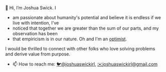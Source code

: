 👋 Hi, I’m Joshua Swick. I
- am passionate about humanity's potential and believe it is endless if we live with intention, I've
- noticed that together we are greater than the sum of our parts, and my observation has been 
- that empiricism is in our nature. Oh and I'm an [optimist](https://www.urbandictionary.com/define.php?term=optomist).

I would be thrilled to connect with other folks who love solving problems and derive value from purpose.
- 📫 How to reach me: [🐦@joshuaswickirl](https://twitter.com/intent/tweet?text=Hi%20%40joshuaswickirl%20!%20%F0%9F%90%A7%20), [✉️joshuaswickirl@gmail.com](mailto:joshuaswickirl@gmail.com)
